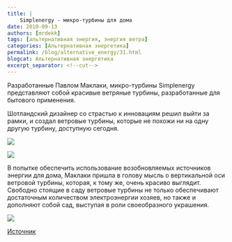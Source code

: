 ```yaml
---
title: |
    Simplenergy - микро-турбины для дома
date: 2010-09-13
authors: [mrdekk]
tags: [альтернативная энергия, энергия ветра]
categories: [Альтернативная энергетика]
permalink: /blog/alternative_energy/31.html
blogcat: Альтернативная энергетика
excerpt_separator: <!--cut-->
---
```


Разработанные Павлом Маклаки, микро-турбины Simplenergy представляют собой красивые ветряные турбины, разработанные для бытового применения.

Шотландский дизайнер со страстью к инновациям решил выйти за рамки, и создал ветровые турбины, которые не похожи ни на одну другую турбину, доступную сегодня.


![](http://itw66.ru/uploads/images/00/00/01/2010/09/13/08ed48.jpg)



<!--cut-->



![](http://itw66.ru/uploads/images/00/00/01/2010/09/13/a87b43.jpg)


В попытке обеспечить использование возобновляемых источников энергии для дома, Маклаки пришла в голову мысль о вертикальной оси ветровой турбины, которая, к тому же, очень красиво выглядит. Свободно стоящие в саду ветровые турбины не только обеспечивают достаточным количеством электроэнергии хозяев, но также и дополняют собой сад, выступая в роли своеобразного украшения.


![](http://itw66.ru/uploads/images/00/00/01/2010/09/13/19d8c7.jpg)


[Источник](http://infuture.ru/article/3600)
